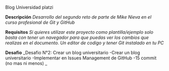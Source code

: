 Blog Universidad platzi

**Descripción**
_Desarrollo del segundo reto de parte de Mike Nieva en el curso profesional de Git y GitHub_

**Requisitos**
_Si quieres utilizar este proyecto como plantilla/ejemplo solo basta con tener un navegador para que puedas ver los cambios que realizas en el documento. Un editor de codigo y tener Git instalado en tu PC_

**Desafio**
_Desafio N°2: Crear un blog universitario
-Crear un blog universitario
-Implementar en Issues Management de GitHub
-15 commit (no mas ni menos) _
